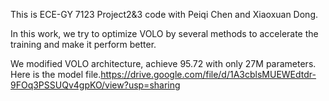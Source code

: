 This is ECE-GY 7123 Project2&3 code with Peiqi Chen and Xiaoxuan Dong.

In this work, we try to optimize VOLO by several methods to accelerate the training and make it perform better.

We modified VOLO architecture, achieve 95.72 with only 27M parameters.
Here is the model file.https://drive.google.com/file/d/1A3cblsMUEWEdtdr-9FOq3PSSUQv4gpKO/view?usp=sharing
